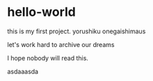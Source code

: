 # hello-world
this is my first project. yorushiku onegaishimaus

let's work hard to archive our dreams

I hope nobody will read this.

asdaaasda
